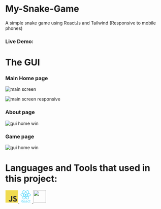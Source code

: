 # My-Snake-Game
A simple snake game using ReactJs and Tailwind (Responsive to mobile phones)


<h3 align="left">Live Demo: </h3>


<h1 align="left">The GUI </h1>



<h3 align="left">Main Home page </h3>

![main screen](https://github.com/TheMostafax/My-Snake-Game/assets/81190585/dc3b464a-ce78-4d0e-851d-add4e6bb35fc)

![main screen responsive](https://github.com/TheMostafax/My-Snake-Game/assets/81190585/7ca52c26-6020-48c3-9fd2-bf380d0f605c)


<h3 align="left">About page</h3>

![gui home win](https://github.com/TheMostafax/x-and-o-game-using-react/assets/81190585/5a3788e6-2b59-4cac-bffb-84ffe7c2b09b)


<h3 align="left">Game page</h3>

![gui home win](https://github.com/TheMostafax/x-and-o-game-using-react/assets/81190585/5a3788e6-2b59-4cac-bffb-84ffe7c2b09b)



<h1 align="left">Languages and Tools that used in this project: </h1>
<a href="https://developer.mozilla.org/en-US/docs/Web/JavaScript" target="_blank" rel="noreferrer"> <img src="https://raw.githubusercontent.com/devicons/devicon/master/icons/javascript/javascript-original.svg" alt="javascript" width="40" height="40"/><a href="https://reactjs.org/" target="_blank" rel="noreferrer"> <img src="https://raw.githubusercontent.com/devicons/devicon/master/icons/react/react-original-wordmark.svg" alt="react" width="40" height="40"/> </a><a href="https://tailwindcss.com/" rel="nofollow"><img src="https://camo.githubusercontent.com/bdedcbc949feefecc3ff98f7e655ee8151b522e2f32196c648620f5366d909d5/68747470733a2f2f63646e2e6a7364656c6976722e6e65742f67682f64657669636f6e732f64657669636f6e2f69636f6e732f7461696c77696e646373732f7461696c77696e646373732d706c61696e2e737667" width="40" height="40" data-canonical-src="https://cdn.jsdelivr.net/gh/devicons/devicon/icons/tailwindcss/tailwindcss-plain.svg" style="max-width: 100%;"></a>

